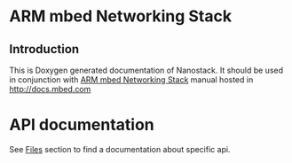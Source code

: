 ARM mbed Networking Stack
=========================

## Introduction
This is Doxygen generated documentation of Nanostack.
It should be used in conjunction with [ARM mbed Networking Stack](https://docs.mbed.com/docs/arm-ipv66lowpan-stack/en/latest/) manual
hosted in http://docs.mbed.com

# API documentation

See [Files](files.html) section to find a documentation about specific api.
